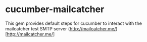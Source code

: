 # cucumber-mailcatcher
This gem provides default steps for cucumber to interact with the mailcatcher test SMTP server (http://mailcatcher.me/)[http://mailcatcher.me/]


